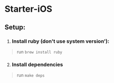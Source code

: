 # Starter-iOS

## Setup:

1.  ###  Install ruby (don't use system version'):

> run `brew install ruby`

2. ### Install dependencies

> run `make deps`
